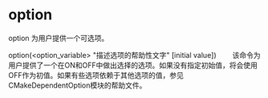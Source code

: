 option
===

option 为用户提供一个可选项。

  option(<option_variable> "描述选项的帮助性文字" [initial value])
　　该命令为用户提供了一个在ON和OFF中做出选择的选项。如果没有指定初始值，将会使用OFF作为初值。如果有些选项依赖于其他选项的值，参见CMakeDependentOption模块的帮助文件。

